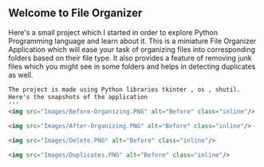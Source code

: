 ## Welcome to File Organizer

Here's a small project which I started in order to explore Python Programming language and learn about it. 
This is a miniature File Organizer Application which will ease your task of organizing files into corresponding folders based on their file type.
It also provides a feature of removing junk files which you might see in some folders and helps in detecting duplicates as well.



```markdown
The project is made using Python libraries tkinter , os , shutil.
Here's the snapshots of the application
'''
<img src="Images/Before-Organizing.PNG" alt="Before" class="inline"/>

<img src="Images/After-Organizing.PNG" alt="Before" class="inline"/>

<img src="Images/Delete.PNG" alt="Before" class="inline"/>

<img src="Images/Duplicates.PNG" alt="Before" class="inline"/>

